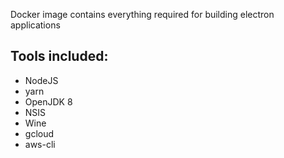 Docker image contains everything required for building electron applications

## Tools included:

* NodeJS
* yarn
* OpenJDK 8
* NSIS
* Wine
* gcloud
* aws-cli
